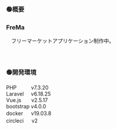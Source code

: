 ### 🟢概要  
### FreMa  
　フリーマーケットアプリケーション制作中。  
　  
　  
### 🟢開発環境  
PHP&nbsp;&nbsp;&nbsp;&nbsp;&nbsp;&nbsp;&nbsp;&nbsp;&nbsp;&nbsp;v7.3.20  
Laravel&nbsp;&nbsp;&nbsp;&nbsp;&nbsp;v6.18.25  
Vue.js&nbsp;&nbsp;&nbsp;&nbsp;&nbsp;&nbsp;&nbsp;v2.5.17  
bootstrap v4.0.0  
docker 　 v19.03.8  
circleci 　 v2  
  
 

